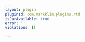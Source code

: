 ```yaml
---
layout: plugin
pluginId: com.markklim.plugins.rtd
isJarAvailable: true
error: ''
violations: []

---
```

